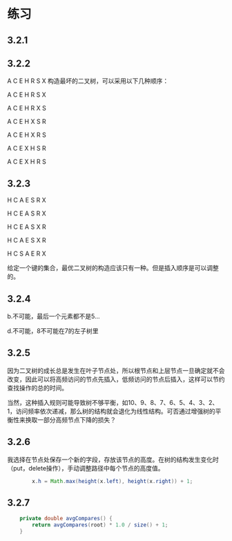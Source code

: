 # 练习

## 3.2.1 

## 3.2.2

A C E H R S X 构造最坏的二叉树，可以采用以下几种顺序：

A C E H R S X

A C E H R X S

A C E H X S R

A C E H X R S

A C E X H S R

A C E X H R S

## 3.2.3

H C A E S R X

H C E A S R X

H C E A S X R

H C A E S X R

H C S A E R X

给定一个键的集合，最优二叉树的构造应该只有一种。但是插入顺序是可以调整的。

## 3.2.4

b.不可能，最后一个元素都不是5...

d.不可能，8不可能在7的左子树里

## 3.2.5

因为二叉树的成长总是发生在叶子节点处，所以根节点和上层节点一旦确定就不会改变，因此可以将高频访问的节点先插入，低频访问的节点后插入，这样可以节约查找操作的总的时间。

当然，这种插入规则可能导致树不够平衡，如10、9、8、7、6、5、4、3、2、1，访问频率依次递减，那么树的结构就会退化为线性结构。可否通过增强树的平衡性来换取一部分高频节点下降的损失？

## 3.2.6

我选择在节点处保存一个新的字段，存放该节点的高度。在树的结构发生变化时（put，delete操作），手动调整路径中每个节点的高度值。

```java
        x.h = Math.max(height(x.left), height(x.right)) + 1;
```

## 3.2.7

```java
    private double avgCompares() {
        return avgCompares(root) * 1.0 / size() + 1;
    }


```


